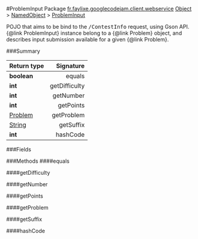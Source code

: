 #ProblemInput
Package [fr.faylixe.googlecodejam.client.webservice](nullfr/faylixe/googlecodejam/client/webservice)
[Object]() > [NamedObject]() > [ProblemInput]()

<p>POJO that aims to be bind to the <tt>/ContestInfo</tt>
 request, using Gson API. {@link ProblemInput} instance belong
 to a {@link Problem} object, and describes input submission
 available for a given {@link Problem}.</p>

###Summary

Return type | Signature
--- | ---:
**boolean** | equals
**int** | getDifficulty
**int** | getNumber
**int** | getPoints
[Problem]() | getProblem
[String]() | getSuffix
**int** | hashCode

###Fields

###Methods
####equals

####getDifficulty

####getNumber

####getPoints

####getProblem

####getSuffix

####hashCode

